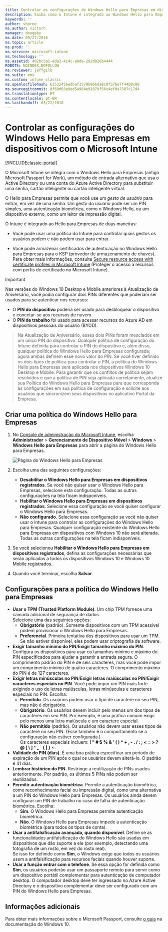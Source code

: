 ```yaml
---
title: Controlar as configurações do Windows Hello para Empresas em dispositivos
description: Saiba como o Intune é integrado ao Windows Hello para Empresas, um método de entrada alternativo que usa o Active Directory ou uma conta do Azure Active Directory para substituir uma senha, cartão inteligente ou cartão inteligente virtual.
keywords: ''
author: vhorne
ms.author: victorh
manager: dougeby
ms.date: 09/27/2016
ms.topic: article
ms.prod: ''
ms.service: microsoft-intune
ms.technology: ''
ms.assetid: 402bc5a1-ada3-4c4c-a0de-292d026b4444
ROBOTS: NOINDEX,NOFOLLOW
ms.reviewer: jeffgilb
ms.suite: ems
ms.custom: intune-classic
ms.openlocfilehash: 63532456edbaf3579b9b6da8c0f376e7f4409c88
ms.sourcegitcommit: df60d03a0ed54964e91879f56c4ef0a7507c17d4
ms.translationtype: HT
ms.contentlocale: pt-BR
ms.lasthandoff: 03/22/2018
---
```

# <a name="control-windows-hello-for-business-settings-on-devices-with-microsoft-intune"></a>Controlar as configurações do Windows Hello para Empresas em dispositivos com o Microsoft Intune

[!INCLUDE[classic-portal](../includes/classic-portal.md)]

O Microsoft Intune se integra com o Windows Hello para Empresas (antigo Microsoft Passport for Work), um método de entrada alternativo que usa o Active Directory ou uma conta do Azure Active Directory para substituir uma senha, cartão inteligente ou cartão inteligente virtual.

O Hello para Empresas permite que você use um *gesto de usuário* para entrar, em vez de uma senha. Um gesto do usuário pode ser um PIN simples, uma autenticação biométrica, como o Windows Hello, ou um dispositivo externo, como um leitor de impressão digital.

O Intune é integrado ao Hello para Empresas de duas maneiras:

-   Você pode usar uma política do Intune para controlar quais gestos os usuários podem e não podem usar para entrar.

-   Você pode armazenar certificados de autenticação no Windows Hello para Empresas para o KSP (provedor de armazenamento de chaves). Para obter mais informações, consulte [Secure resource access with certificate profiles in Microsoft Intune](secure-resource-access-with-certificate-profiles.md) (Proteger o acesso a recursos com perfis de certificado no Microsoft Intune).

> [!IMPORTANT]
> Nas versões do Windows 10 Desktop e Mobile anteriores à Atualização de Aniversário, você podia configurar dois PINs diferentes que poderiam ser usados para se autenticar nos recursos:
- O **PIN do dispositivo** poderia ser usado para desbloquear o dispositivo e conectar-se aos recursos de nuvem.
- O **PIN de trabalho** foi usado para acessar recursos do Azure AD em dispositivos pessoais do usuário (BYOD).

>Na Atualização de Aniversário, esses dois PINs foram mesclados em um único PIN do dispositivo.
Qualquer política de configuração do Intune definida para controlar o PIN do dispositivo e, além disso, qualquer política do Windows Hello para Empresas configurada; agora ambas definem esse novo valor do PIN.
Se você tiver definido os dois tipos de política para controlar o PIN, a política do Windows Hello para Empresas será aplicada nos dispositivos Windows 10 Desktop e Mobile.
Para garantir que os conflitos de política sejam resolvidos e que a política de PIN seja aplicada corretamente, atualize sua Política do Windows Hello para Empresas para que corresponda às configurações em sua política de configuração e solicite aos usuários que sincronizem seus dispositivos no aplicativo Portal da Empresa.



## <a name="create-a-windows-hello-for-business-policy"></a>Criar uma política do Windows Hello para Empresas

1.  No [Console de administração do Microsoft Intune](https://manage.microsoft.com), escolha **Administrador** &gt; **Gerenciamento de Dispositivo Móvel** &gt; **Windows** &gt; **Windows Hello para Empresas** para abrir a página do Windows Hello para Empresas.

    ![Página do Windows Hello para Empresas](../media/passport.png)

2.  Escolha uma das seguintes configurações:
    - **Desabilitar o Windows Hello para Empresas em dispositivos registrados**. Se você não quiser usar o Windows Hello para Empresas, selecione esta configuração. Todas as outras configurações na tela ficam indisponíveis.
    - **Habilitar o Windows Hello para Empresas em dispositivos registrados**. Selecione essa configuração se você quiser configurar o Windows Hello para Empresas.
    - **Não configurado**. Selecione essa configuração se você não quiser usar o Intune para controlar as configurações do Windows Hello para Empresas. Qualquer configuração existente do Windows Hello para Empresas em dispositivos com Windows 10 não será alterada. Todas as outras configurações na tela ficam indisponíveis.
3.  Se você selecionou **Habilitar o Windows Hello para Empresas em dispositivos registrados**, defina as configurações necessárias que serão aplicadas a todos os dispositivos Windows 10 e Windows 10 Mobile registrados.
4.  Quando você terminar, escolha **Salvar**.


## <a name="settings-for-the-windows-hello-for-business-policy"></a>Configurações para a política do Windows Hello para Empresas

- **Usar o TPM (Trusted Platform Module)**. Um chip TPM fornece uma camada adicional de segurança de dados.<br>Selecione uma das seguintes opções:
    - **Obrigatório** (padrão). Somente dispositivos com um TPM acessível podem provisionar o Windows Hello para Empresas.
    - **Preferencial**. Primeira tentativa dos dispositivos para usar um TPM. Se não estiver disponível, eles podem usar criptografia de software.
- **Exigir tamanho mínimo do PIN**/**Exigir tamanho máximo do PIN**. Configura os dispositivos para usar os tamanhos mínimo e máximo do PIN especificados para ajudar a garantir a entrada segura. O comprimento padrão do PIN é de seis caracteres, mas você pode impor um comprimento mínimo de quatro caracteres. O comprimento máximo do PIN é de 127 caracteres.
- **Exigir letras minúsculas no PIN**/**Exigir letras maiúsculas no PIN**/**Exigir caracteres especiais no PIN**. Você pode impor um PIN mais forte exigindo o uso de letras maiúsculas, letras minúsculas e caracteres especiais no PIN. Escolha:
    - **Permitido**. Os usuários podem usar o tipo de caractere no seu PIN, mas não é obrigatório.
    - **Obrigatório**. Os usuários devem incluir pelo menos um dos tipos de caracteres em seu PIN. Por exemplo, é uma prática comum exigir pelo menos uma letra maiúscula e um caractere especial.
    - **Não permitido** (padrão). Os usuários não devem usar esses tipos de caractere no seu PIN. (Esse também é o comportamento se a configuração não estiver configurada.)<br>Os caracteres especiais incluem: **! " # $ % &amp; ' ( ) &#42; + , - . / : ; &lt; = &gt; ? @ [ \ ] ^ _ &#96; { &#124; } ~**.
- **Validade do PIN (dias)**. É uma boa prática especificar um período de expiração de um PIN após o qual os usuários devem alterá-lo. O padrão é 41 dias.
- **Lembrar histórico do PIN**. Restringe a reutilização de PINs usados anteriormente. Por padrão, os últimos 5 PINs não podem ser reutilizados.
- **Permitir autenticação biométrica**. Permite a autenticação biométrica, como reconhecimento facial ou impressão digital, como uma alternativa a um PIN do Windows Hello para Empresas. Os usuários ainda devem configurar um PIN de trabalho no caso de falha de autenticação biométrica. Escolha:
    - **Sim**. O Windows Hello para Empresas permite autenticação biométrica.
    - **Não**. O Windows Hello para Empresas impede a autenticação biométrica (para todos os tipos de conta).
- **Usar a antifalsificação avançada, quando disponível**. Define se as funcionalidades antifalsificação do Windows Hello são usadas em dispositivos que dão suporte a ele (por exemplo, detectando uma fotografia de um rosto, em vez do rosto real).<br>Se isso for definido como **Sim**, o Windows exige que todos os usuários usem a antifalsificação para recursos faciais quando houver suporte.
- **Usar a função entrar com o telefone**. Se essa opção for definida como **Sim**, os usuários poderão usar um passaporte remoto para servir como um dispositivo portátil complementar para autenticação de computador desktop. O computador desktop deve ter ingressado no Azure Active Directory e o dispositivo complementar deve ser configurado com um PIN do Windows Hello para Empresas.

## <a name="further-information"></a>Informações adicionais
Para obter mais informações sobre o Microsoft Passport, consulte [o guia](https://technet.microsoft.com/library/mt589441.aspx) na documentação do Windows 10.
